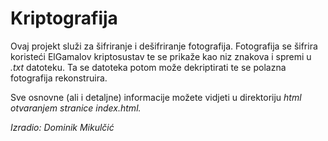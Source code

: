 # Kriptografija
Ovaj projekt služi za šifriranje i dešifriranje fotografija. Fotografija se šifrira koristeći ElGamalov kriptosustav te se prikaže kao niz znakova i spremi u <i>.txt</i> datoteku. Ta se datoteka potom može dekriptirati te se polazna fotografija rekonstruira.

Sve osnovne (ali i detaljne) informacije možete vidjeti u direktoriju <i>html<i> otvaranjem stranice <i>index.html</i>.

Izradio: Dominik Mikulčić
